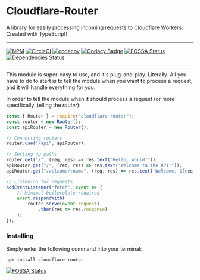 Cloudflare-Router
===============
A library for easily processing incoming requests to Cloudflare Workers. Created with TypeScript!

----
[![NPM](https://img.shields.io/npm/v/cloudflare-router.svg?maxAge=3600&style=flat-square)](https://npmjs.com/package/cloudflare-router)
[![CircleCI](https://circleci.com/gh/Visualizememe/cloudflare-router.svg?style=svg)](https://circleci.com/gh/Visualizememe/cloudflare-router)
[![codecov](https://codecov.io/gh/Visualizememe/cloudflare-router/branch/main/graph/badge.svg)](https://codecov.io/gh/Visualizememe/cloudflare-router)
[![Codacy Badge](https://app.codacy.com/project/badge/Grade/4a69949081d1427db95bf450453adda2)](https://www.codacy.com/gh/Visualizememe/cloudflare-router/dashboard?utm_source=github.com&amp;utm_medium=referral&amp;utm_content=Visualizememe/cloudflare-router&amp;utm_campaign=Badge_Grade)
[![FOSSA Status](https://app.fossa.com/api/projects/git%2Bgithub.com%2FVisualizememe%2Fcloudflare-router.svg?type=shield)](https://app.fossa.com/projects/git%2Bgithub.com%2FVisualizememe%2Fcloudflare-router?ref=badge_shield)
[![Dependencies Status](https://status.david-dm.org/gh/Visualizememe/cloudflare-router.svg)](https://david-dm.org/Visualizememe/cloudflare-router)

----


This module is super-easy to use, and it's plug-and-play. Literally. All you have to do to start is to tell the module
when you want to process a request, and it will handle everything for you.

In order to tell the module when it should process a request (or more specifically ,telling the *router*):

```JavaScript
const { Router } = require("cloudflare-router");
const router = new Router();
const apiRouter = new Router();

// Connecting routers
router.use("/api", apiRouter);

// Setting up paths
router.get("/", (req, res) => res.text("Hello, world!"));
apiRouter.get("/", (req, res) => res.text("Welcome to the API!"));
apiRouter.get("/welcome/:name", (req, res) => res.text(`Welcome, ${req.params.name}`));

// Listening for requests
addEventListener("fetch", event => {
    // Minimal boilerplate required
    event.respondWith(
        router.serve(event.request)
            .then(res => res.response)
    );
});

```

### Installing

Simply enter the following command into your terminal:

```
npm install cloudflare-router
```

[![FOSSA Status](https://app.fossa.com/api/projects/git%2Bgithub.com%2FVisualizememe%2Fcloudflare-router.svg?type=large)](https://app.fossa.com/projects/git%2Bgithub.com%2FVisualizememe%2Fcloudflare-router?ref=badge_large)
